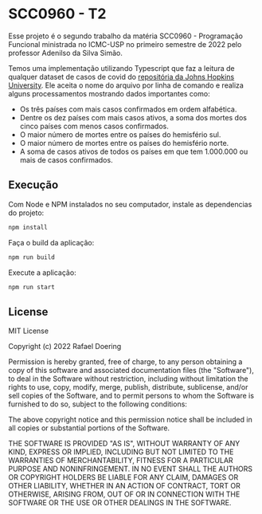 # SCC0960 - T2

Esse projeto é o segundo trabalho da matéria SCC0960 - Programação Funcional ministrada no ICMC-USP no primeiro semestre de 2022 pelo professor Adenilso da Silva Simão.

Temos uma implementação utilizando Typescript que faz a leitura de qualquer dataset de casos de covid do [repositória da Johns Hopkins University](https://github.com/CSSEGISandData/COVID-19/tree/master/csse_covid_19_data/csse_covid_19_daily_reports). Ele aceita o nome do arquivo por linha de comando e realiza alguns processamentos mostrando dados importantes como:

- Os três países com mais casos confirmados em ordem alfabética.
- Dentre os dez países com mais casos ativos, a soma dos mortes dos cinco países com menos casos confirmados.
- O maior número de mortes entre os países do hemisfério sul.
- O maior número de mortes entre os países do hemisfério norte.
- A soma de casos ativos de todos os países em que tem 1.000.000 ou mais de casos confirmados.

## Execução

Com Node e NPM instalados no seu computador, instale as dependencias do projeto:
```bash
npm install
```

Faça o build da aplicação:
```bash
npm run build
```

Execute a aplicação:
```bash
npm run start
```

## License

MIT License

Copyright (c) 2022 Rafael Doering

Permission is hereby granted, free of charge, to any person obtaining a copy
of this software and associated documentation files (the "Software"), to deal
in the Software without restriction, including without limitation the rights
to use, copy, modify, merge, publish, distribute, sublicense, and/or sell
copies of the Software, and to permit persons to whom the Software is
furnished to do so, subject to the following conditions:

The above copyright notice and this permission notice shall be included in all
copies or substantial portions of the Software.

THE SOFTWARE IS PROVIDED "AS IS", WITHOUT WARRANTY OF ANY KIND, EXPRESS OR
IMPLIED, INCLUDING BUT NOT LIMITED TO THE WARRANTIES OF MERCHANTABILITY,
FITNESS FOR A PARTICULAR PURPOSE AND NONINFRINGEMENT. IN NO EVENT SHALL THE
AUTHORS OR COPYRIGHT HOLDERS BE LIABLE FOR ANY CLAIM, DAMAGES OR OTHER
LIABILITY, WHETHER IN AN ACTION OF CONTRACT, TORT OR OTHERWISE, ARISING FROM,
OUT OF OR IN CONNECTION WITH THE SOFTWARE OR THE USE OR OTHER DEALINGS IN THE
SOFTWARE.
